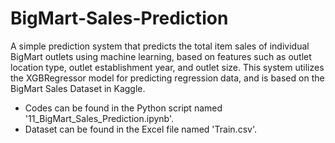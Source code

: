 # BigMart-Sales-Prediction
A simple prediction system that predicts the total item sales of individual BigMart outlets using machine learning, based on features such as outlet location type, outlet establishment year, and outlet size. This system utilizes the XGBRegressor model for predicting regression data, and is based on the BigMart Sales Dataset in Kaggle. 
- Codes can be found in the Python script named '11_BigMart_Sales_Prediction.ipynb'. 
- Dataset can be found in the Excel file named 'Train.csv'. 
